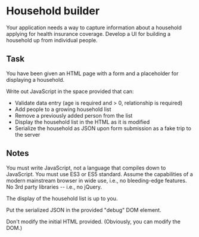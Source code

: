Household builder
=================

Your application needs a way to capture information about a household applying
for health insurance coverage. Develop a UI for building a household up from
individual people.

Task
----

You have been given an HTML page with a form and a placeholder for displaying
a household.

Write out JavaScript in the space provided that can:

* Validate data entry (age is required and > 0, relationship is required)
* Add people to a growing household list
* Remove a previously added person from the list
* Display the household list in the HTML as it is modified
* Serialize the household as JSON upon form submission as a fake trip to the server

Notes
-----

You must write JavaScript, not a language that compiles down to JavaScript. You
must use ES3 or ES5 standard. Assume the capabilities of a modern mainstream
browser in wide use, i.e., no bleeding-edge features. No 3rd party libraries --
i.e., no jQuery.

The display of the household list is up to you.

Put the serialized JSON in the provided "debug" DOM element.

Don't modify the initial HTML provided. (Obviously, you can modify the DOM.)
